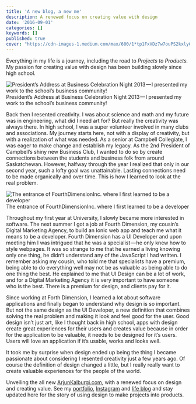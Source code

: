 ```yaml
---
title: 'A new blog, a new me'
description: A renewed focus on creating value with design
date: '2016-09-01'
categories: []
keywords: []
published: true
cover: "https://cdn-images-1.medium.com/max/600/1*tp1FxVDz7w7ouPS2kxly0Q.jpeg"
---
```


Everything in my life is a journey, including the road to _Projects to Products._ My passion for creating value with design has been building slowly since high school.

![President’s Address at Business Celebration Night 2013 — I presented my work to the school’s business community!](https://cdn-images-1.medium.com/max/600/1*tp1FxVDz7w7ouPS2kxly0Q.jpeg)
President’s Address at Business Celebration Night 2013 — I presented my work to the school’s business community!

Back then I resented creativity. I was about science and math and my future was in engineering, what did I need art for? But really the creativity was always there. In high school, I was a super volunteer involved in many clubs and associations. My journey starts here, not with a display of creativity, but with a realization of what was needed. As a senior at Campbell Collegiate, I was eager to make change and establish my legacy. As the 2nd President of Campbell’s shiny new Business Club, I wanted to do so by create connections between the students and business folk from around Saskatchewan. However, halfway through the year I realized that only in our second year, such a lofty goal was unattainable. Lasting connections need to be made organically and over time. This is how I learned to look at the real problem.

![The entrance of FourthDimensionInc. where I first learned to be a developer](https://cdn-images-1.medium.com/max/600/1*iBWOyqeTKkoI3NvgvmZYNA.jpeg)
The entrance of FourthDimensionInc. where I first learned to be a developer

Throughout my first year at University, I slowly became more interested in software. The next summer I got a job at Fourth Dimension, my cousin’s Digital Marketing Agency, to build an Ionic web app and teach me what it means to be a developer. Fourth Dimension has a UI Developer and upon meeting him I was intrigued that he was a specialist — he only knew how to style webpages. It was so strange to me that he earned a living knowing only one thing, he didn’t understand any of the JavaScript I had written. I remember asking my cousin, who told me that specialists have a premium, being able to do everything well may not be as valuable as being able to do one thing the best. He explained to me that UI Design can be a lot of work, and for a Digital Marketing Agency it is very important to have someone who is the best. There is a premium for design, and clients pay for it.

Since working at Forth Dimension, I learned a lot about software applications and finally began to understand why design is so important. But not the same design as the UI Developer, a new definition that combines solving the real problem and making it look and feel good for the user. Good design isn’t just art, like I thought back in high school, apps with design create great experiences for their users and creates value because in order for the application to be valuable, it needs to be designed for it’s users. Users will love an application if it’s usable, works and looks well.

It took me by surprise when design ended up being the thing I became passionate about considering I resented creativity just a few years ago. Of course the definition of design changed a little, but I really really want to create valuable experiences for the people of the world.

Unveiling the all new [ArjunKalburgi.com](http://www.arjunkalburgi.com/), with a renewed focus on design and creating value. See my [portfolio](http://www.arjunkalburgi.com/projects), [Instagram](https://www.instagram.com/askalburgi/) and [life blog](http://blog.arjunkalburgi.com) and stay updated here for the story of using design to make projects into products.